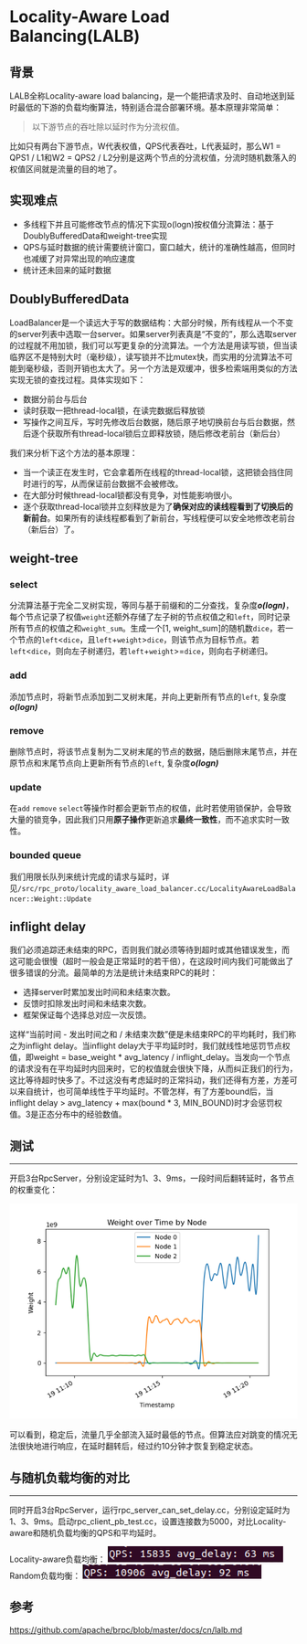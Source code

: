 # Locality-Aware Load Balancing(LALB)

## 背景

LALB全称Locality-aware load balancing，是一个能把请求及时、自动地送到延时最低的下游的负载均衡算法，特别适合混合部署环境。基本原理非常简单：

> 以下游节点的吞吐除以延时作为分流权值。

比如只有两台下游节点，W代表权值，QPS代表吞吐，L代表延时，那么W1 = QPS1 / L1和W2 = QPS2 / L2分别是这两个节点的分流权值，分流时随机数落入的权值区间就是流量的目的地了。
## 实现难点
- 多线程下并且可能修改节点的情况下实现o(logn)按权值分流算法：基于DoublyBufferedData和weight-tree实现
- QPS与延时数据的统计需要统计窗口，窗口越大，统计的准确性越高，但同时也减缓了对异常出现的响应速度
- 统计还未回来的延时数据

## DoublyBufferedData
LoadBalancer是一个读远大于写的数据结构：大部分时候，所有线程从一个不变的server列表中选取一台server。如果server列表真是“不变的”，那么选取server的过程就不用加锁，我们可以写更复杂的分流算法。一个方法是用读写锁，但当读临界区不是特别大时（毫秒级），读写锁并不比mutex快，而实用的分流算法不可能到毫秒级，否则开销也太大了。另一个方法是双缓冲，很多检索端用类似的方法实现无锁的查找过程。具体实现如下：
- 数据分前台与后台
- 读时获取一把thread-local锁，在读完数据后释放锁
- 写操作之间互斥，写时先修改后台数据，随后原子地切换前台与后台数据，然后逐个获取所有thread-local锁后立即释放锁，随后修改老前台（新后台）

我们来分析下这个方法的基本原理：

- 当一个读正在发生时，它会拿着所在线程的thread-local锁，这把锁会挡住同时进行的写，从而保证前台数据不会被修改。
- 在大部分时候thread-local锁都没有竞争，对性能影响很小。
- 逐个获取thread-local锁并立刻释放是为了**确保对应的读线程看到了切换后的新前台**。如果所有的读线程都看到了新前台，写线程便可以安全地修改老前台（新后台）了。
## weight-tree

### select
分流算法基于完全二叉树实现，等同与基于前缀和的二分查找，复杂度***o(logn)***，每个节点记录了权值`weight`还额外存储了左子树的节点权值之和`left`，同时记录所有节点的权值之和`weight_sum`。生成一个[1, weight_sum]的随机数`dice`，若一个节点的`left`<`dice`，且`left`+`weight`>`dice`，则该节点为目标节点。若`left`<`dice`，则向左子树递归，若`left`+`weight`>=`dice`，则向右子树递归。

### add
添加节点时，将新节点添加到二叉树末尾，并向上更新所有节点的`left`, 复杂度***o(logn)***

### remove
删除节点时，将该节点复制为二叉树末尾的节点的数据，随后删除末尾节点，并在原节点和末尾节点向上更新所有节点的`left`, 复杂度***o(logn)***

### update
在`add` `remove` `select`等操作时都会更新节点的权值，此时若使用锁保护，会导致大量的锁竞争，因此我们只用**原子操作**更新追求**最终一致性**，而不追求实时一致性。

### bounded queue
我们用限长队列来统计完成的请求与延时，详见`/src/rpc_proto/locality_aware_load_balancer.cc/LocalityAwareLoadBalancer::Weight::Update`

## inflight delay

我们必须追踪还未结束的RPC，否则我们就必须等待到超时或其他错误发生，而这可能会很慢（超时一般会是正常延时的若干倍），在这段时间内我们可能做出了很多错误的分流。最简单的方法是统计未结束RPC的耗时：

- 选择server时累加发出时间和未结束次数。
- 反馈时扣除发出时间和未结束次数。
- 框架保证每个选择总对应一次反馈。

这样“当前时间 - 发出时间之和 / 未结束次数”便是未结束RPC的平均耗时，我们称之为inflight delay。当inflight delay大于平均延时时，我们就线性地惩罚节点权值，即weight = base_weight * avg_latency / inflight_delay。当发向一个节点的请求没有在平均延时内回来时，它的权值就会很快下降，从而纠正我们的行为，这比等待超时快多了。不过这没有考虑延时的正常抖动，我们还得有方差，方差可以来自统计，也可简单线性于平均延时。不管怎样，有了方差bound后，当inflight delay > avg_latency + max(bound * 3, MIN_BOUND)时才会惩罚权值。3是正态分布中的经验数值。

## 测试
---

开启3台RpcServer，分别设定延时为1、3、9ms，一段时间后翻转延时，各节点的权重变化：

![LALBWeight](../img/lalb_weight.png)

可以看到，稳定后，流量几乎全部流入延时最低的节点。但算法应对跳变的情况无法很快地进行响应，在延时翻转后，经过约10分钟才恢复到稳定状态。

## 与随机负载均衡的对比
---
同时开启3台RpcServer，运行rpc_server_can_set_delay.cc，分别设定延时为1、3、9ms。启动rpc_client_pb_test.cc，设置连接数为5000，对比Locality-aware和随机负载均衡的QPS和平均延时。

Locality-aware负载均衡：
![LALBTest](../img/lalb_benchmark.png)
Random负载均衡：
![LALBTest](../img/random_benchmark.png)


## 参考
https://github.com/apache/brpc/blob/master/docs/cn/lalb.md